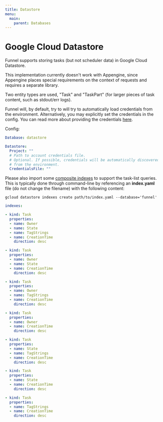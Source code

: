 ```yaml
---
title: Datastore
menu:
  main:
    parent: Databases
---
```


# Google Cloud Datastore

Funnel supports storing tasks (but not scheduler data) in Google Cloud Datastore.

This implementation currently doesn't work with Appengine, since Appengine places
special requirements on the context of requests and requires a separate library.

Two entity types are used, "Task" and "TaskPart" (for larger pieces of task content,
such as stdout/err logs).

Funnel will, by default, try to will try to automatically load credentials from the
environment. Alternatively, you may explicitly set the credentials in the config.
You can read more about providing the credentials
[here](https://cloud.google.com/docs/authentication/application-default-credentials).

Config:
```yaml
Database: datastore

Datastore:
  Project: ""
  # Path to account credentials file.
  # Optional. If possible, credentials will be automatically discovered
  # from the environment.
  CredentialsFile: ""
```

Please also import some [composite
indexes](https://cloud.google.com/datastore/docs/concepts/indexes?hl=en)
to support the task-list queries.
This is typically done through command-line by referencing an **index.yaml**
file (do not change the filename) with the following content:

```shell
gcloud datastore indexes create path/to/index.yaml --database='funnel'
```

```yaml
indexes:

- kind: Task
  properties:
  - name: Owner
  - name: State
  - name: TagStrings
  - name: CreationTime
    direction: desc

- kind: Task
  properties:
  - name: Owner
  - name: State
  - name: CreationTime
    direction: desc

- kind: Task
  properties:
  - name: Owner
  - name: TagStrings
  - name: CreationTime
    direction: desc

- kind: Task
  properties:
  - name: Owner
  - name: CreationTime
    direction: desc

- kind: Task
  properties:
  - name: State
  - name: TagStrings
  - name: CreationTime
    direction: desc

- kind: Task
  properties:
  - name: State
  - name: CreationTime
    direction: desc

- kind: Task
  properties:
  - name: TagStrings
  - name: CreationTime
    direction: desc
```